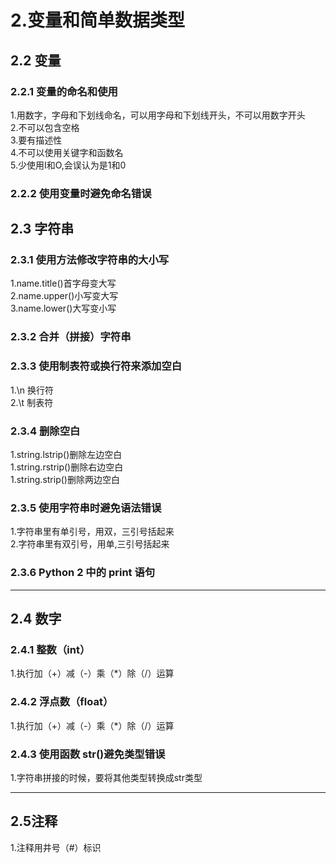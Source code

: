 # 2.变量和简单数据类型

## 2.2 变量

### 2.2.1 变量的命名和使用
 1.用数字，字母和下划线命名，可以用字母和下划线开头，不可以用数字开头  
 2.不可以包含空格  
 3.要有描述性  
 4.不可以使用关键字和函数名  
 5.少使用I和O,会误认为是1和0  
 
### 2.2.2 使用变量时避免命名错误

## 2.3 字符串

### 2.3.1 使用方法修改字符串的大小写
 1.name.title()首字母变大写  
 2.name.upper()小写变大写  
 3.name.lower()大写变小写  
 
### 2.3.2 合并（拼接）字符串

### 2.3.3 使用制表符或换行符来添加空白
 1.\n 换行符  
 2.\t 制表符  
 
### 2.3.4 删除空白
 1.string.lstrip()删除左边空白  
 1.string.rstrip()删除右边空白  
 1.string.strip()删除两边空白  

### 2.3.5 使用字符串时避免语法错误
 1.字符串里有单引号，用双，三引号括起来  
 2.字符串里有双引号，用单,三引号括起来  
 
### 2.3.6 Python 2 中的 print 语句

---

## 2.4 数字

### 2.4.1 整数（int）
 1.执行加（+）减（-）乘（*）除（/）运算  

### 2.4.2 浮点数（float）
 1.执行加（+）减（-）乘（*）除（/）运算  
 
### 2.4.3 使用函数 str()避免类型错误
 1.字符串拼接的时候，要将其他类型转换成str类型  
 

---

## 2.5注释
 1.注释用井号（#）标识

